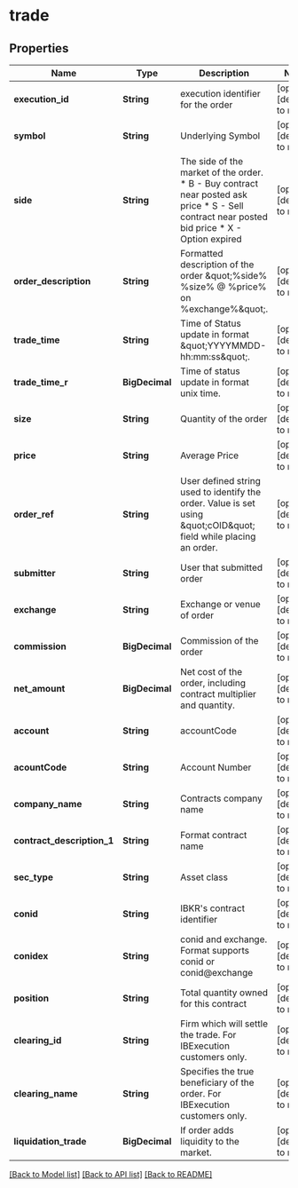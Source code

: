 # trade
## Properties

| Name | Type | Description | Notes |
|------------ | ------------- | ------------- | -------------|
| **execution\_id** | **String** | execution identifier for the order | [optional] [default to null] |
| **symbol** | **String** | Underlying Symbol | [optional] [default to null] |
| **side** | **String** | The side of the market of the order.   * B - Buy contract near posted ask price   * S - Sell contract near posted bid price   * X - Option expired  | [optional] [default to null] |
| **order\_description** | **String** | Formatted description of the order \&quot;%side% %size% @ %price% on %exchange%\&quot;. | [optional] [default to null] |
| **trade\_time** | **String** | Time of Status update in format \&quot;YYYYMMDD-hh:mm:ss\&quot;. | [optional] [default to null] |
| **trade\_time\_r** | **BigDecimal** | Time of status update in format unix time. | [optional] [default to null] |
| **size** | **String** | Quantity of the order | [optional] [default to null] |
| **price** | **String** | Average Price | [optional] [default to null] |
| **order\_ref** | **String** | User defined string used to identify the order. Value is set using \&quot;cOID\&quot; field while placing an order. | [optional] [default to null] |
| **submitter** | **String** | User that submitted order | [optional] [default to null] |
| **exchange** | **String** | Exchange or venue of order | [optional] [default to null] |
| **commission** | **BigDecimal** | Commission of the order | [optional] [default to null] |
| **net\_amount** | **BigDecimal** | Net cost of the order, including contract multiplier and quantity. | [optional] [default to null] |
| **account** | **String** | accountCode | [optional] [default to null] |
| **acountCode** | **String** | Account Number | [optional] [default to null] |
| **company\_name** | **String** | Contracts company name | [optional] [default to null] |
| **contract\_description\_1** | **String** | Format contract name | [optional] [default to null] |
| **sec\_type** | **String** | Asset class | [optional] [default to null] |
| **conid** | **String** | IBKR&#39;s contract identifier | [optional] [default to null] |
| **conidex** | **String** | conid and exchange. Format supports conid or conid@exchange | [optional] [default to null] |
| **position** | **String** | Total quantity owned for this contract | [optional] [default to null] |
| **clearing\_id** | **String** | Firm which will settle the trade. For IBExecution customers only. | [optional] [default to null] |
| **clearing\_name** | **String** | Specifies the true beneficiary of the order. For IBExecution customers only. | [optional] [default to null] |
| **liquidation\_trade** | **BigDecimal** | If order adds liquidity to the market. | [optional] [default to null] |

[[Back to Model list]](../README.md#documentation-for-models) [[Back to API list]](../README.md#documentation-for-api-endpoints) [[Back to README]](../README.md)

